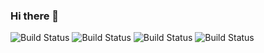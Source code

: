 ### Hi there 👋
![Build Status](https://img.shields.io/badge/Python-blue?style=flat-square&logo=Python&logoColor=white)
![Build Status](https://img.shields.io/badge/Keras-blue?style=flat-square&logo=Keras&logoColor=white)
![Build Status](https://img.shields.io/badge/Tensorflow-blue?style=flat-square&logo=Tensorflow&logoColor=white)
![Build Status](https://img.shields.io/badge/Pytorch-blue?style=flat-square&logo=Pytorch&logoColor=white)

<!--
**mu-seong/mu-seong** is a ✨ _special_ ✨ repository because its `README.md` (this file) appears on your GitHub profile.

Here are some ideas to get you started:

- 🔭 I’m currently working on ...
- 🌱 I’m currently learning ...
- 👯 I’m looking to collaborate on ...
- 🤔 I’m looking for help with ...
- 💬 Ask me about ...
- 📫 How to reach me: ...
- 😄 Pronouns: ...
- ⚡ Fun fact: ...
-->
